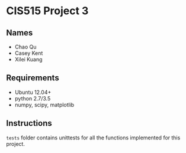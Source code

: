 # CIS515 Project 3

## Names

* Chao Qu
* Casey Kent
* Xilei Kuang

## Requirements

* Ubuntu 12.04+
* python 2.7/3.5
* numpy, scipy, matplotlib

## Instructions

`tests` folder contains unittests for all the functions implemented for this project.

